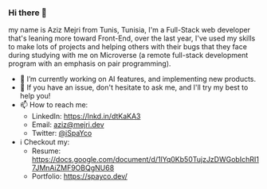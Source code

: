 ### Hi there 👋

my name is Aziz Mejri from Tunis, Tunisia, I'm a Full-Stack web developer that's leaning more toward Front-End, over the last year, I've used my skills to make lots of projects and helping others with their bugs that they face during studying with me on Microverse (a remote full-stack development program with an emphasis on pair programming).




- 🔭 I’m currently working on AI features, and implementing new products.
- 💬 If you have an issue, don't hesitate to ask me, and I'll try my best to help you!
- 📫 How to reach me:
  - LinkedIn: https://lnkd.in/dtKaKA3
  - Email: aziz@mejri.dev
  - Twitter: [@iSpaYco](https://twitter.com/iSpaYco)
- ℹ️ Checkout my: 
  - Resume: https://docs.google.com/document/d/1lYq0Kb50TujzJzDWGobIchRI17JMnAiZMF9OBQgNU68
  - Portfolio: https://spayco.dev/

